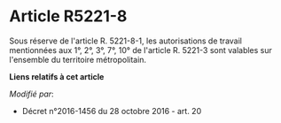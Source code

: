 # Article R5221-8

Sous réserve de l'article R. 5221-8-1, les autorisations de travail mentionnées aux 1°, 2°, 3°, 7°, 10° de l'article R.
5221-3 sont valables sur l'ensemble du territoire métropolitain.

**Liens relatifs à cet article**

_Modifié par_:

  - Décret n°2016-1456 du 28 octobre 2016 - art. 20
